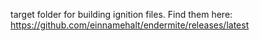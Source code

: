 target folder for building ignition files.
Find them here:
https://github.com/einnamehalt/endermite/releases/latest